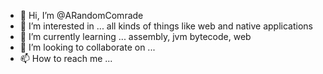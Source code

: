 - 👋 Hi, I’m @ARandomComrade
- 👀 I’m interested in ... all kinds of things like web and native applications
- 🌱 I’m currently learning ... assembly, jvm bytecode, web
- 💞️ I’m looking to collaborate on ...
- 📫 How to reach me ...

<!---
ARandomComrade/ARandomComrade is a ✨ special ✨ repository because its `README.md` (this file) appears on your GitHub profile.
You can click the Preview link to take a look at your changes.
--->
